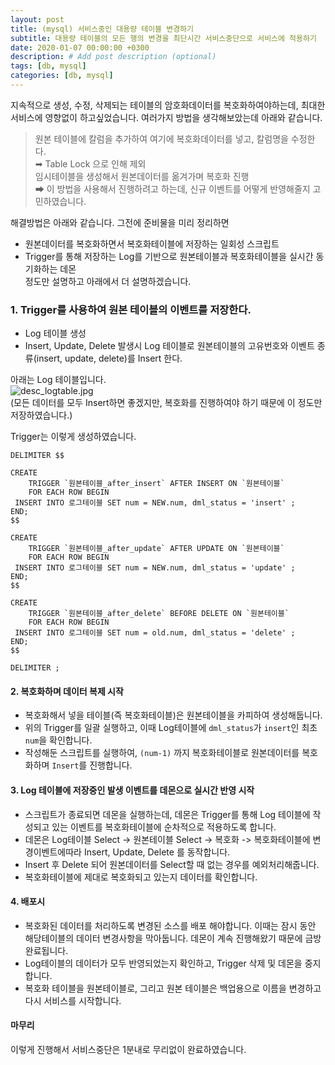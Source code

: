 ```yaml
---
layout: post
title: (mysql) 서비스중인 대용량 테이블 변경하기
subtitle: 대용량 테이블의 모든 행의 변경을 최단시간 서비스중단으로 서비스에 적용하기
date: 2020-01-07 00:00:00 +0300
description: # Add post description (optional)
tags: [db, mysql]
categories: [db, mysql]
---
```


지속적으로 생성, 수정, 삭제되는 테이블의 암호화데이터를 복호화하여야하는데, 최대한 서비스에 영향없이 하고싶었습니다. 여러가지 방법을 생각해보았는데 아래와 같습니다.

> 원본 테이블에 칼럼을 추가하여 여기에 복호화데이터를 넣고, 칼럼명을 수정한다.  
> ➡ Table Lock 으로 인해 제외  
> 임시테이블을 생성해서 원본데이터를 옮겨가며 복호화 진행  
> ➡ 이 방법을 사용해서 진행하려고 하는데, 신규 이벤트를 어떻게 반영해줄지 고민하였습니다.

해결방법은 아래와 같습니다. 그전에 준비물을 미리 정리하면

-   원본데이터를 복호화하면서 복호화테이블에 저장하는 일회성 스크립트
-   Trigger를 통해 저장하는 Log를 기반으로 원본테이블과 복호화테이블을 실시간 동기화하는 데몬  
    정도만 설명하고 아래에서 더 설명하겠습니다.

### 1. Trigger를 사용하여 원본 테이블의 이벤트를 저장한다.

-   Log 테이블 생성
-   Insert, Update, Delete 발생시 Log 테이블로 원본테이블의 고유번호와 이벤트 종류(insert, update, delete)를 Insert 한다.

아래는 Log 테이블입니다.  
![desc_logtable.jpg](https://papion93.github.io/img/desc_logtable.jpg)  
(모든 데이터를 모두 Insert하면 좋겠지만, 복호화를 진행하여야 하기 때문에 이 정도만 저장하였습니다.)

Trigger는 이렇게 생성하였습니다.

```
DELIMITER $$

CREATE
    TRIGGER `원본테이블_after_insert` AFTER INSERT ON `원본테이블`
    FOR EACH ROW BEGIN
 INSERT INTO 로그테이블 SET num = NEW.num, dml_status = 'insert' ;
END;
$$

CREATE
    TRIGGER `원본테이블_after_update` AFTER UPDATE ON `원본테이블`
    FOR EACH ROW BEGIN
 INSERT INTO 로그테이블 SET num = NEW.num, dml_status = 'update' ;
END;
$$

CREATE
    TRIGGER `원본테이블_after_delete` BEFORE DELETE ON `원본테이블`
    FOR EACH ROW BEGIN
 INSERT INTO 로그테이블 SET num = old.num, dml_status = 'delete' ;
END;
$$

DELIMITER ;
```

#### 2. 복호화하며 데이터 복제 시작

-   복호화해서 넣을 테이블(즉 복호화테이블)은 원본테이블을 카피하여 생성해둡니다.
-   위의 Trigger를 일괄 실행하고, 이때 Log테이블에 `dml_status`가 `insert`인 최초 `num`을 확인합니다.
-   작성해둔 스크립트를 실행하여, `(num-1)` 까지 복호화테이블로 원본데이터를 복호화하며 `Insert`를 진행합니다.

#### 3. Log 테이블에 저장중인 발생 이벤트를 데몬으로 실시간 반영 시작

-   스크립트가 종료되면 데몬을 실행하는데, 데몬은 Trigger를 통해 Log 테이블에 작성되고 있는 이벤트를 복호화테이블에 순차적으로 적용하도록 합니다.
-   데몬은 Log테이블 Select -> 원본테이블 Select -> 복호화 -> 복호화테이블에 변경이벤트에따라 Insert, Update, Delete 를 동작합니다.
-   Insert 후 Delete 되어 원본데이터를 Select할 때 없는 경우를 예외처리해줍니다.
-   복호화테이블에 제대로 복호화되고 있는지 데이터를 확인합니다.

#### 4. 배포시

-   복호화된 데이터를 처리하도록 변경된 소스를 배포 해야합니다. 이때는 잠시 동안 해당테이블의 데이터 변경사항을 막아둡니다. 데몬이 계속 진행해왔기 때문에 금방 완료됩니다.
-   Log테이블의 데이터가 모두 반영되었는지 확인하고, Trigger 삭제 및 데몬을 중지합니다.
-   복호화 테이블을 원본테이블로, 그리고 원본 테이블은 백업용으로 이름을 변경하고 다시 서비스를 시작합니다.

#### 마무리

이렇게 진행해서 서비스중단은 1분내로 무리없이 완료하였습니다.
